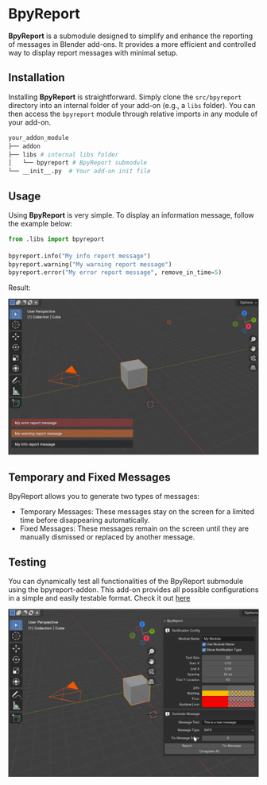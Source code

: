 # BpyReport

**BpyReport** is a submodule designed to simplify and enhance the reporting of messages in Blender add-ons. It provides a more efficient and controlled way to display report messages with minimal setup.

## Installation

Installing **BpyReport** is straightforward. Simply clone the `src/bpyreport` directory into an internal folder of your add-on (e.g., a `libs` folder). You can then access the `bpyreport` module through relative imports in any module of your add-on.

```bash
your_addon_module
├── addon
├── libs # internal libs folder
│   └── bpyreport # BpyReport submodule
└── __init__.py  # Your add-on init file
```

## Usage

Using **BpyReport** is very simple. To display an information message, follow the example below:

```python
from .libs import bpyreport

bpyreport.info("My info report message")
bpyreport.warning("My warning report message")
bpyreport.error("My error report message", remove_in_time=5)
```
Result:

![Report Example](docs/img/report_example.png)

## Temporary and Fixed Messages
BpyReport allows you to generate two types of messages:

- Temporary Messages: These messages stay on the screen for a limited time before disappearing automatically.
- Fixed Messages: These messages remain on the screen until they are manually dismissed or replaced by another message.

## Testing
You can dynamically test all functionalities of the BpyReport submodule using the bpyreport-addon. This add-on provides all possible configurations in a simple and easily testable format. Check it out [here](https://github.com/RodrigoGama1902/bpyreport-addon)

![BpyReport Add-on](docs/img/addon.gif)

